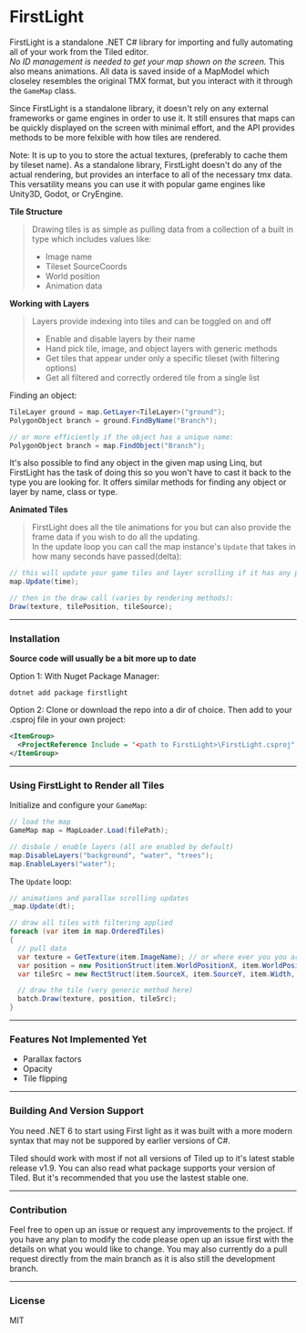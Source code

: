 # FirstLight

FirstLight is a standalone .NET C# library for importing and fully automating all of your work from the Tiled editor.  
*No ID management is needed to get your map shown on the screen.* This also means animations.
All data is saved inside of a MapModel which closeley resembles the original TMX format, but you interact with it through the ```GameMap``` class.

Since FirstLight is a standalone library, it doesn't rely on any external frameworks or game engines in order to use it. It still 
ensures that maps can be quickly displayed on the screen with minimal effort, and the API provides methods to be more felxible with how tiles are rendered.

Note: It is up to you to store the actual textures, (preferably to cache them by tileset name). As a standalone library, FirstLight doesn't do any of the
actual rendering, but provides an interface to all of the necessary tmx data. This versatility means you can use it with popular game engines like Unity3D, Godot, or CryEngine.

**Tile Structure** 
> Drawing tiles is as simple as pulling data from a collection of a built in type which includes values like:  
> * Image name
> * Tileset SourceCoords
> * World position
> * Animation data

**Working with Layers**  
> Layers provide indexing into tiles and can be toggled on and off
> * Enable and disable layers by their name
> * Hand pick tile, image, and object layers with generic methods
> * Get tiles that appear under only a specific tileset (with filtering options)
> * Get all filtered and correctly ordered tile from a single list  

Finding an object:
```cs
TileLayer ground = map.GetLayer<TileLayer>("ground");
PolygonObject branch = ground.FindByName("Branch");

// or more efficiently if the object has a unique name:
PolygonObject branch = map.FindObject("Branch");
```

It's also possible to find any object in the given map using Linq, but FirstLight has the task of doing this so you won't
have to cast it back to the type you are looking for. It offers similar methods for finding any object or layer by name, class or type.

**Animated Tiles**
> FirstLight does all the tile animations for you but can also provide the frame data if you wish to do all the updating.  
> In the update loop you can call the map instance's ``Update`` that takes in how many seconds have passed(delta):  
```cs
// this will update your game tiles and layer scrolling if it has any parallax effects
map.Update(time);

// then in the draw call (varies by rendering methods):
Draw(texture, tilePosition, tileSource);
```

---
### Installation
**Source code will usually be a bit more up to date**  

Option 1: With Nuget Package Manager:  
```
dotnet add package firstlight 
```
Option 2: Clone or download the repo into a dir of choice.
Then add to your .csproj file in your own project:
```xml
<ItemGroup>
  <ProjectReference Include = "<path to FirstLight>\FirstLight.csproj" />
</ItemGroup>
```

---
### Using FirstLight to Render all Tiles
Initialize and configure your ```GameMap```:
```cs
// load the map
GameMap map = MapLoader.Load(filePath);

// disbale / enable layers (all are enabled by default)
map.DisableLayers("background", "water", "trees");
map.EnableLayers("water");
```
The ```Update``` loop:
```cs
// animations and parallax scrolling updates
_map.Update(dt);

// draw all tiles with filtering applied
foreach (var item in map.OrderedTiles)
{
  // pull data
  var texture = GetTexture(item.ImageName); // or where ever you you are storing your textures
  var position = new PositionStruct(item.WorldPositionX, item.WorldPositionY); // example struct
  var tileSrc = new RectStruct(item.SourceX, item.SourceY, item.Width, item.Height); // example struct

  // draw the tile (very generic method here)
  batch.Draw(texture, position, tileSrc);
}
```

---
### Features Not Implemented Yet
* Parallax factors
* Opacity
* Tile flipping

---
### Building And Version Support
You need .NET 6 to start using First light as it was built with a more modern syntax that may not be suppored by earlier versions of C#.

Tiled should work with most if not all versions of Tiled up to it's latest stable release v1.9.
You can also read what package supports your version of Tiled. But it's recommended that you use the lastest stable one.

---
### Contribution
Feel free to open up an issue or request any improvements to the project. If you have any plan to modify the code please open up an issue first with the details on what you would like to change. You may also currently do a pull request directly from the main branch as it is also still the development branch.

---
### License
MIT
